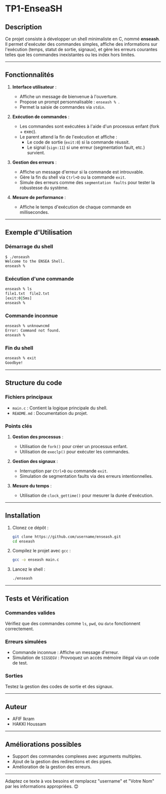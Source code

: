 # **TP1-EnseaSH**

## **Description**
Ce projet consiste à développer un shell minimaliste en C, nommé **enseash**. Il permet d'exécuter des commandes simples, affiche des informations sur l'exécution (temps, statut de sortie, signaux), et gère les erreurs courantes telles que les commandes inexistantes ou les index hors limites.

---

## **Fonctionnalités**
1. **Interface utilisateur** :
   - Affiche un message de bienvenue à l'ouverture.
   - Propose un prompt personnalisable : `enseash % `.
   - Permet la saisie de commandes via `stdin`.

2. **Exécution de commandes** :
   - Les commandes sont exécutées à l'aide d'un processus enfant (fork + exec).
   - Le parent attend la fin de l'exécution et affiche :
     - Le code de sortie (`exit:0`) si la commande réussit.
     - Le signal (`sign:11`) si une erreur (segmentation fault, etc.) survient.

3. **Gestion des erreurs** :
   - Affiche un message d'erreur si la commande est introuvable.
   - Gère la fin du shell via `Ctrl+D` ou la commande `exit`.
   - Simule des erreurs comme des `segmentation faults` pour tester la robustesse du système.

4. **Mesure de performance** :
   - Affiche le temps d'exécution de chaque commande en millisecondes.

---

## **Exemple d'Utilisation**

### **Démarrage du shell**
```bash
$ ./enseash
Welcome to the ENSEA Shell.
enseash % 
```

### **Exécution d'une commande**
```bash
enseash % ls
file1.txt  file2.txt
[exit:0|5ms]
enseash % 
```

### **Commande inconnue**
```bash
enseash % unknowncmd
Error: Command not found.
enseash % 
```

### **Fin du shell**
```bash
enseash % exit
Goodbye!
```

---

## **Structure du code**

### **Fichiers principaux**
- `main.c` : Contient la logique principale du shell.
- `README.md` : Documentation du projet.

### **Points clés**
1. **Gestion des processus** :
   - Utilisation de `fork()` pour créer un processus enfant.
   - Utilisation de `execlp()` pour exécuter les commandes.

2. **Gestion des signaux** :
   - Interruption par `Ctrl+D` ou commande `exit`.
   - Simulation de segmentation faults via des erreurs intentionnelles.

3. **Mesure du temps** :
   - Utilisation de `clock_gettime()` pour mesurer la durée d'exécution.

---

## **Installation**

1. Clonez ce dépôt :
   ```bash
   git clone https://github.com/username/enseash.git
   cd enseash
   ```

2. Compilez le projet avec `gcc` :
   ```bash
   gcc -o enseash main.c
   ```

3. Lancez le shell :
   ```bash
   ./enseash
   ```

---

## **Tests et Vérification**

### **Commandes valides**
Vérifiez que des commandes comme `ls`, `pwd`, ou `date` fonctionnent correctement.

### **Erreurs simulées**
- Commande inconnue : Affiche un message d'erreur.
- Simulation de `SIGSEGV` : Provoquez un accès mémoire illégal via un code de test.

### **Sorties**
Testez la gestion des codes de sortie et des signaux.

---

## **Auteur**
* AFIF Ikram
* HAKKI Houssam 

---

## **Améliorations possibles**
- Support des commandes complexes avec arguments multiples.
- Ajout de la gestion des redirections et des pipes.
- Amélioration de la gestion des erreurs.

---

Adaptez ce texte à vos besoins et remplacez "username" et "Votre Nom" par les informations appropriées. 😊
